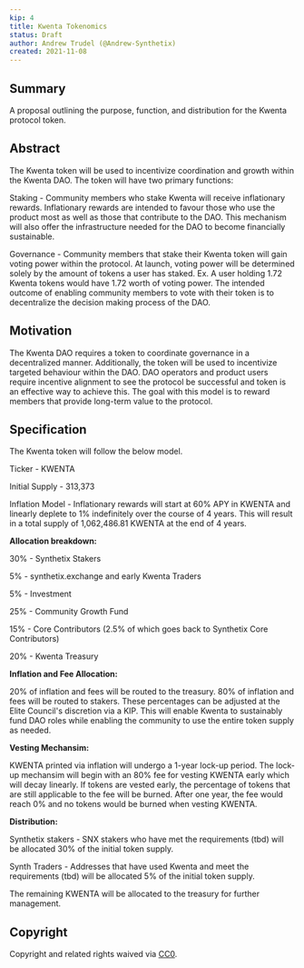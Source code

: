 ```yaml
---
kip: 4
title: Kwenta Tokenomics
status: Draft
author: Andrew Trudel (@Andrew-Synthetix)
created: 2021-11-08
---
```


## Summary

A proposal outlining the purpose, function, and distribution for the Kwenta protocol token. 

## Abstract

The Kwenta token will be used to incentivize coordination and growth within the Kwenta DAO. The token will have two primary functions: 

Staking - Community members who stake Kwenta will receive inflationary rewards. Inflationary rewards are intended to favour those who use the product most as well as those that contribute to the DAO. This mechanism will also offer the infrastructure needed for the DAO to become financially sustainable.

Governance - Community members that stake their Kwenta token will gain voting power within the protocol. At launch, voting power will be determined solely by the amount of tokens a user has staked. Ex. A user holding 1.72 Kwenta tokens would have 1.72 worth of voting power. The intended outcome of enabling community members to vote with their token is to decentralize the decision making process of the DAO.

## Motivation

The Kwenta DAO requires a token to coordinate governance in a decentralized manner. Additionally, the token will be used to incentivize targeted behaviour within the DAO. DAO operators and product users require incentive alignment to see the protocol be successful and token is an effective way to achieve this. The goal with this model is to reward members that provide long-term value to the protocol. 

## Specification

The Kwenta token will follow the below model. 

Ticker - KWENTA

Initial Supply - 313,373

Inflation Model - Inflationary rewards will start at 60% APY in KWENTA and linearly deplete to 1% indefinitely over the course of 4 years. This will result in a total supply of 1,062,486.81 KWENTA at the end of 4 years. 

**Allocation breakdown:**

30% - Synthetix Stakers

5% - synthetix.exchange and early Kwenta Traders

5% - Investment

25% - Community Growth Fund

15% - Core Contributors (2.5% of which goes back to Synthetix Core Contributors)

20% - Kwenta Treasury

**Inflation and Fee Allocation:**

20% of inflation and fees will be routed to the treasury. 80% of inflation and fees will be routed to stakers. These percentages can be adjusted at the Elite Council's discretion via a KIP. This will enable Kwenta to sustainably fund DAO roles while enabling the community to use the entire token supply as needed. 

**Vesting Mechansim:**

KWENTA printed via inflation will undergo a 1-year lock-up period. The lock-up mechansim will begin with an 80% fee for vesting KWENTA early which will decay linearly. If tokens are vested early, the percentage of tokens that are still applicable to the fee will be burned. After one year, the fee would reach 0% and no tokens would be burned when vesting KWENTA. 

**Distribution:**

Synthetix stakers - SNX stakers who have met the requirements (tbd) will be allocated 30% of the initial token supply. 

Synth Traders - Addresses that have used Kwenta and meet the requirements (tbd) will be allocated 5% of the initial token supply. 

The remaining KWENTA will be allocated to the treasury for further management. 


## Copyright

Copyright and related rights waived via [CC0](https://creativecommons.org/publicdomain/zero/1.0/).
